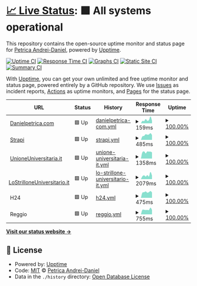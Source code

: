 # [📈 Live Status](https://uptime.danielpetrica.com): <!--live status--> **🟩 All systems operational**

This repository contains the open-source uptime monitor and status page for [Petrica Andrei-Daniel](https://danielpetrica.com), powered by [Upptime](https://github.com/upptime/upptime).

[![Uptime CI](https://github.com/danielpetrica/upptime/workflows/Uptime%20CI/badge.svg)](https://github.com/upptime/upptime/actions?query=workflow%3A%22Uptime+CI%22)
[![Response Time CI](https://github.com/danielpetrica/upptime/workflows/Response%20Time%20CI/badge.svg)](https://github.com/upptime/upptime/actions?query=workflow%3A%22Response+Time+CI%22)
[![Graphs CI](https://github.com/danielpetrica/upptime/workflows/Graphs%20CI/badge.svg)](https://github.com/upptime/upptime/actions?query=workflow%3A%22Graphs+CI%22)
[![Static Site CI](https://github.com/danielpetrica/upptime/workflows/Static%20Site%20CI/badge.svg)](https://github.com/upptime/upptime/actions?query=workflow%3A%22Static+Site+CI%22)
[![Summary CI](https://github.com/danielpetrica/upptime/workflows/Summary%20CI/badge.svg)](https://github.com/upptime/upptime/actions?query=workflow%3A%22Summary+CI%22)

With [Upptime](https://upptime.js.org), you can get your own unlimited and free uptime monitor and status page, powered entirely by a GitHub repository. We use [Issues](https://github.com/danielpetrica/upptime/issues) as incident reports, [Actions](https://github.com/danielpetrica/upptime/actions) as uptime monitors, and [Pages](https://uptime.danielpetrica.com) for the status page.

<!--start: status pages-->
<!-- This summary is generated by Upptime (https://github.com/upptime/upptime) -->
<!-- Do not edit this manually, your changes will be overwritten -->
<!-- prettier-ignore -->
| URL | Status | History | Response Time | Uptime |
| --- | ------ | ------- | ------------- | ------ |
| <img alt="" src="https://favicons.githubusercontent.com/danielpetrica.com" height="13"> [Danielpetrica.com](https://danielpetrica.com) | 🟩 Up | [danielpetrica-com.yml](https://github.com/danielpetrica/uptime/commits/HEAD/history/danielpetrica-com.yml) | <details><summary><img alt="Response time graph" src="./graphs/danielpetrica-com/response-time-week.png" height="20"> 159ms</summary><br><a href="https://uptime.danielpetrica.com/history/danielpetrica-com"><img alt="Response time 139" src="https://img.shields.io/endpoint?url=https%3A%2F%2Fraw.githubusercontent.com%2Fdanielpetrica%2Fuptime%2FHEAD%2Fapi%2Fdanielpetrica-com%2Fresponse-time.json"></a><br><a href="https://uptime.danielpetrica.com/history/danielpetrica-com"><img alt="24-hour response time 121" src="https://img.shields.io/endpoint?url=https%3A%2F%2Fraw.githubusercontent.com%2Fdanielpetrica%2Fuptime%2FHEAD%2Fapi%2Fdanielpetrica-com%2Fresponse-time-day.json"></a><br><a href="https://uptime.danielpetrica.com/history/danielpetrica-com"><img alt="7-day response time 159" src="https://img.shields.io/endpoint?url=https%3A%2F%2Fraw.githubusercontent.com%2Fdanielpetrica%2Fuptime%2FHEAD%2Fapi%2Fdanielpetrica-com%2Fresponse-time-week.json"></a><br><a href="https://uptime.danielpetrica.com/history/danielpetrica-com"><img alt="30-day response time 148" src="https://img.shields.io/endpoint?url=https%3A%2F%2Fraw.githubusercontent.com%2Fdanielpetrica%2Fuptime%2FHEAD%2Fapi%2Fdanielpetrica-com%2Fresponse-time-month.json"></a><br><a href="https://uptime.danielpetrica.com/history/danielpetrica-com"><img alt="1-year response time 139" src="https://img.shields.io/endpoint?url=https%3A%2F%2Fraw.githubusercontent.com%2Fdanielpetrica%2Fuptime%2FHEAD%2Fapi%2Fdanielpetrica-com%2Fresponse-time-year.json"></a></details> | <details><summary><a href="https://uptime.danielpetrica.com/history/danielpetrica-com">100.00%</a></summary><a href="https://uptime.danielpetrica.com/history/danielpetrica-com"><img alt="All-time uptime 100.00%" src="https://img.shields.io/endpoint?url=https%3A%2F%2Fraw.githubusercontent.com%2Fdanielpetrica%2Fuptime%2FHEAD%2Fapi%2Fdanielpetrica-com%2Fuptime.json"></a><br><a href="https://uptime.danielpetrica.com/history/danielpetrica-com"><img alt="24-hour uptime 100.00%" src="https://img.shields.io/endpoint?url=https%3A%2F%2Fraw.githubusercontent.com%2Fdanielpetrica%2Fuptime%2FHEAD%2Fapi%2Fdanielpetrica-com%2Fuptime-day.json"></a><br><a href="https://uptime.danielpetrica.com/history/danielpetrica-com"><img alt="7-day uptime 100.00%" src="https://img.shields.io/endpoint?url=https%3A%2F%2Fraw.githubusercontent.com%2Fdanielpetrica%2Fuptime%2FHEAD%2Fapi%2Fdanielpetrica-com%2Fuptime-week.json"></a><br><a href="https://uptime.danielpetrica.com/history/danielpetrica-com"><img alt="30-day uptime 100.00%" src="https://img.shields.io/endpoint?url=https%3A%2F%2Fraw.githubusercontent.com%2Fdanielpetrica%2Fuptime%2FHEAD%2Fapi%2Fdanielpetrica-com%2Fuptime-month.json"></a><br><a href="https://uptime.danielpetrica.com/history/danielpetrica-com"><img alt="1-year uptime 100.00%" src="https://img.shields.io/endpoint?url=https%3A%2F%2Fraw.githubusercontent.com%2Fdanielpetrica%2Fuptime%2FHEAD%2Fapi%2Fdanielpetrica-com%2Fuptime-year.json"></a></details>
| <img alt="" src="https://favicons.githubusercontent.com/strapi.padserver.xyz" height="13"> [Strapi](https://strapi.padserver.xyz/) | 🟩 Up | [strapi.yml](https://github.com/danielpetrica/uptime/commits/HEAD/history/strapi.yml) | <details><summary><img alt="Response time graph" src="./graphs/strapi/response-time-week.png" height="20"> 485ms</summary><br><a href="https://uptime.danielpetrica.com/history/strapi"><img alt="Response time 628" src="https://img.shields.io/endpoint?url=https%3A%2F%2Fraw.githubusercontent.com%2Fdanielpetrica%2Fuptime%2FHEAD%2Fapi%2Fstrapi%2Fresponse-time.json"></a><br><a href="https://uptime.danielpetrica.com/history/strapi"><img alt="24-hour response time 431" src="https://img.shields.io/endpoint?url=https%3A%2F%2Fraw.githubusercontent.com%2Fdanielpetrica%2Fuptime%2FHEAD%2Fapi%2Fstrapi%2Fresponse-time-day.json"></a><br><a href="https://uptime.danielpetrica.com/history/strapi"><img alt="7-day response time 485" src="https://img.shields.io/endpoint?url=https%3A%2F%2Fraw.githubusercontent.com%2Fdanielpetrica%2Fuptime%2FHEAD%2Fapi%2Fstrapi%2Fresponse-time-week.json"></a><br><a href="https://uptime.danielpetrica.com/history/strapi"><img alt="30-day response time 485" src="https://img.shields.io/endpoint?url=https%3A%2F%2Fraw.githubusercontent.com%2Fdanielpetrica%2Fuptime%2FHEAD%2Fapi%2Fstrapi%2Fresponse-time-month.json"></a><br><a href="https://uptime.danielpetrica.com/history/strapi"><img alt="1-year response time 628" src="https://img.shields.io/endpoint?url=https%3A%2F%2Fraw.githubusercontent.com%2Fdanielpetrica%2Fuptime%2FHEAD%2Fapi%2Fstrapi%2Fresponse-time-year.json"></a></details> | <details><summary><a href="https://uptime.danielpetrica.com/history/strapi">100.00%</a></summary><a href="https://uptime.danielpetrica.com/history/strapi"><img alt="All-time uptime 100.00%" src="https://img.shields.io/endpoint?url=https%3A%2F%2Fraw.githubusercontent.com%2Fdanielpetrica%2Fuptime%2FHEAD%2Fapi%2Fstrapi%2Fuptime.json"></a><br><a href="https://uptime.danielpetrica.com/history/strapi"><img alt="24-hour uptime 100.00%" src="https://img.shields.io/endpoint?url=https%3A%2F%2Fraw.githubusercontent.com%2Fdanielpetrica%2Fuptime%2FHEAD%2Fapi%2Fstrapi%2Fuptime-day.json"></a><br><a href="https://uptime.danielpetrica.com/history/strapi"><img alt="7-day uptime 100.00%" src="https://img.shields.io/endpoint?url=https%3A%2F%2Fraw.githubusercontent.com%2Fdanielpetrica%2Fuptime%2FHEAD%2Fapi%2Fstrapi%2Fuptime-week.json"></a><br><a href="https://uptime.danielpetrica.com/history/strapi"><img alt="30-day uptime 100.00%" src="https://img.shields.io/endpoint?url=https%3A%2F%2Fraw.githubusercontent.com%2Fdanielpetrica%2Fuptime%2FHEAD%2Fapi%2Fstrapi%2Fuptime-month.json"></a><br><a href="https://uptime.danielpetrica.com/history/strapi"><img alt="1-year uptime 100.00%" src="https://img.shields.io/endpoint?url=https%3A%2F%2Fraw.githubusercontent.com%2Fdanielpetrica%2Fuptime%2FHEAD%2Fapi%2Fstrapi%2Fuptime-year.json"></a></details>
| <img alt="" src="https://favicons.githubusercontent.com/www.unioneuniversitaria.it" height="13"> [UnioneUniversitaria.it](https://www.unioneuniversitaria.it) | 🟩 Up | [unione-universitaria-it.yml](https://github.com/danielpetrica/uptime/commits/HEAD/history/unione-universitaria-it.yml) | <details><summary><img alt="Response time graph" src="./graphs/unione-universitaria-it/response-time-week.png" height="20"> 1358ms</summary><br><a href="https://uptime.danielpetrica.com/history/unione-universitaria-it"><img alt="Response time 1527" src="https://img.shields.io/endpoint?url=https%3A%2F%2Fraw.githubusercontent.com%2Fdanielpetrica%2Fuptime%2FHEAD%2Fapi%2Funione-universitaria-it%2Fresponse-time.json"></a><br><a href="https://uptime.danielpetrica.com/history/unione-universitaria-it"><img alt="24-hour response time 2062" src="https://img.shields.io/endpoint?url=https%3A%2F%2Fraw.githubusercontent.com%2Fdanielpetrica%2Fuptime%2FHEAD%2Fapi%2Funione-universitaria-it%2Fresponse-time-day.json"></a><br><a href="https://uptime.danielpetrica.com/history/unione-universitaria-it"><img alt="7-day response time 1358" src="https://img.shields.io/endpoint?url=https%3A%2F%2Fraw.githubusercontent.com%2Fdanielpetrica%2Fuptime%2FHEAD%2Fapi%2Funione-universitaria-it%2Fresponse-time-week.json"></a><br><a href="https://uptime.danielpetrica.com/history/unione-universitaria-it"><img alt="30-day response time 1369" src="https://img.shields.io/endpoint?url=https%3A%2F%2Fraw.githubusercontent.com%2Fdanielpetrica%2Fuptime%2FHEAD%2Fapi%2Funione-universitaria-it%2Fresponse-time-month.json"></a><br><a href="https://uptime.danielpetrica.com/history/unione-universitaria-it"><img alt="1-year response time 1527" src="https://img.shields.io/endpoint?url=https%3A%2F%2Fraw.githubusercontent.com%2Fdanielpetrica%2Fuptime%2FHEAD%2Fapi%2Funione-universitaria-it%2Fresponse-time-year.json"></a></details> | <details><summary><a href="https://uptime.danielpetrica.com/history/unione-universitaria-it">100.00%</a></summary><a href="https://uptime.danielpetrica.com/history/unione-universitaria-it"><img alt="All-time uptime 100.00%" src="https://img.shields.io/endpoint?url=https%3A%2F%2Fraw.githubusercontent.com%2Fdanielpetrica%2Fuptime%2FHEAD%2Fapi%2Funione-universitaria-it%2Fuptime.json"></a><br><a href="https://uptime.danielpetrica.com/history/unione-universitaria-it"><img alt="24-hour uptime 100.00%" src="https://img.shields.io/endpoint?url=https%3A%2F%2Fraw.githubusercontent.com%2Fdanielpetrica%2Fuptime%2FHEAD%2Fapi%2Funione-universitaria-it%2Fuptime-day.json"></a><br><a href="https://uptime.danielpetrica.com/history/unione-universitaria-it"><img alt="7-day uptime 100.00%" src="https://img.shields.io/endpoint?url=https%3A%2F%2Fraw.githubusercontent.com%2Fdanielpetrica%2Fuptime%2FHEAD%2Fapi%2Funione-universitaria-it%2Fuptime-week.json"></a><br><a href="https://uptime.danielpetrica.com/history/unione-universitaria-it"><img alt="30-day uptime 100.00%" src="https://img.shields.io/endpoint?url=https%3A%2F%2Fraw.githubusercontent.com%2Fdanielpetrica%2Fuptime%2FHEAD%2Fapi%2Funione-universitaria-it%2Fuptime-month.json"></a><br><a href="https://uptime.danielpetrica.com/history/unione-universitaria-it"><img alt="1-year uptime 100.00%" src="https://img.shields.io/endpoint?url=https%3A%2F%2Fraw.githubusercontent.com%2Fdanielpetrica%2Fuptime%2FHEAD%2Fapi%2Funione-universitaria-it%2Fuptime-year.json"></a></details>
| <img alt="" src="https://favicons.githubusercontent.com/www.lostrilloneuniversitario.it" height="13"> [LoStrilloneUniversitario.it](https://www.lostrilloneuniversitario.it/) | 🟩 Up | [lo-strillone-universitario-it.yml](https://github.com/danielpetrica/uptime/commits/HEAD/history/lo-strillone-universitario-it.yml) | <details><summary><img alt="Response time graph" src="./graphs/lo-strillone-universitario-it/response-time-week.png" height="20"> 2079ms</summary><br><a href="https://uptime.danielpetrica.com/history/lo-strillone-universitario-it"><img alt="Response time 1945" src="https://img.shields.io/endpoint?url=https%3A%2F%2Fraw.githubusercontent.com%2Fdanielpetrica%2Fuptime%2FHEAD%2Fapi%2Flo-strillone-universitario-it%2Fresponse-time.json"></a><br><a href="https://uptime.danielpetrica.com/history/lo-strillone-universitario-it"><img alt="24-hour response time 2106" src="https://img.shields.io/endpoint?url=https%3A%2F%2Fraw.githubusercontent.com%2Fdanielpetrica%2Fuptime%2FHEAD%2Fapi%2Flo-strillone-universitario-it%2Fresponse-time-day.json"></a><br><a href="https://uptime.danielpetrica.com/history/lo-strillone-universitario-it"><img alt="7-day response time 2079" src="https://img.shields.io/endpoint?url=https%3A%2F%2Fraw.githubusercontent.com%2Fdanielpetrica%2Fuptime%2FHEAD%2Fapi%2Flo-strillone-universitario-it%2Fresponse-time-week.json"></a><br><a href="https://uptime.danielpetrica.com/history/lo-strillone-universitario-it"><img alt="30-day response time 2441" src="https://img.shields.io/endpoint?url=https%3A%2F%2Fraw.githubusercontent.com%2Fdanielpetrica%2Fuptime%2FHEAD%2Fapi%2Flo-strillone-universitario-it%2Fresponse-time-month.json"></a><br><a href="https://uptime.danielpetrica.com/history/lo-strillone-universitario-it"><img alt="1-year response time 1945" src="https://img.shields.io/endpoint?url=https%3A%2F%2Fraw.githubusercontent.com%2Fdanielpetrica%2Fuptime%2FHEAD%2Fapi%2Flo-strillone-universitario-it%2Fresponse-time-year.json"></a></details> | <details><summary><a href="https://uptime.danielpetrica.com/history/lo-strillone-universitario-it">100.00%</a></summary><a href="https://uptime.danielpetrica.com/history/lo-strillone-universitario-it"><img alt="All-time uptime 100.00%" src="https://img.shields.io/endpoint?url=https%3A%2F%2Fraw.githubusercontent.com%2Fdanielpetrica%2Fuptime%2FHEAD%2Fapi%2Flo-strillone-universitario-it%2Fuptime.json"></a><br><a href="https://uptime.danielpetrica.com/history/lo-strillone-universitario-it"><img alt="24-hour uptime 100.00%" src="https://img.shields.io/endpoint?url=https%3A%2F%2Fraw.githubusercontent.com%2Fdanielpetrica%2Fuptime%2FHEAD%2Fapi%2Flo-strillone-universitario-it%2Fuptime-day.json"></a><br><a href="https://uptime.danielpetrica.com/history/lo-strillone-universitario-it"><img alt="7-day uptime 100.00%" src="https://img.shields.io/endpoint?url=https%3A%2F%2Fraw.githubusercontent.com%2Fdanielpetrica%2Fuptime%2FHEAD%2Fapi%2Flo-strillone-universitario-it%2Fuptime-week.json"></a><br><a href="https://uptime.danielpetrica.com/history/lo-strillone-universitario-it"><img alt="30-day uptime 100.00%" src="https://img.shields.io/endpoint?url=https%3A%2F%2Fraw.githubusercontent.com%2Fdanielpetrica%2Fuptime%2FHEAD%2Fapi%2Flo-strillone-universitario-it%2Fuptime-month.json"></a><br><a href="https://uptime.danielpetrica.com/history/lo-strillone-universitario-it"><img alt="1-year uptime 100.00%" src="https://img.shields.io/endpoint?url=https%3A%2F%2Fraw.githubusercontent.com%2Fdanielpetrica%2Fuptime%2FHEAD%2Fapi%2Flo-strillone-universitario-it%2Fuptime-year.json"></a></details>
| <img alt="" src="https://favicons.githubusercontent.com/null" height="13"> H24 | 🟩 Up | [h24.yml](https://github.com/danielpetrica/uptime/commits/HEAD/history/h24.yml) | <details><summary><img alt="Response time graph" src="./graphs/h24/response-time-week.png" height="20"> 475ms</summary><br><a href="https://uptime.danielpetrica.com/history/h24"><img alt="Response time 894" src="https://img.shields.io/endpoint?url=https%3A%2F%2Fraw.githubusercontent.com%2Fdanielpetrica%2Fuptime%2FHEAD%2Fapi%2Fh24%2Fresponse-time.json"></a><br><a href="https://uptime.danielpetrica.com/history/h24"><img alt="24-hour response time 500" src="https://img.shields.io/endpoint?url=https%3A%2F%2Fraw.githubusercontent.com%2Fdanielpetrica%2Fuptime%2FHEAD%2Fapi%2Fh24%2Fresponse-time-day.json"></a><br><a href="https://uptime.danielpetrica.com/history/h24"><img alt="7-day response time 475" src="https://img.shields.io/endpoint?url=https%3A%2F%2Fraw.githubusercontent.com%2Fdanielpetrica%2Fuptime%2FHEAD%2Fapi%2Fh24%2Fresponse-time-week.json"></a><br><a href="https://uptime.danielpetrica.com/history/h24"><img alt="30-day response time 484" src="https://img.shields.io/endpoint?url=https%3A%2F%2Fraw.githubusercontent.com%2Fdanielpetrica%2Fuptime%2FHEAD%2Fapi%2Fh24%2Fresponse-time-month.json"></a><br><a href="https://uptime.danielpetrica.com/history/h24"><img alt="1-year response time 894" src="https://img.shields.io/endpoint?url=https%3A%2F%2Fraw.githubusercontent.com%2Fdanielpetrica%2Fuptime%2FHEAD%2Fapi%2Fh24%2Fresponse-time-year.json"></a></details> | <details><summary><a href="https://uptime.danielpetrica.com/history/h24">100.00%</a></summary><a href="https://uptime.danielpetrica.com/history/h24"><img alt="All-time uptime 100.00%" src="https://img.shields.io/endpoint?url=https%3A%2F%2Fraw.githubusercontent.com%2Fdanielpetrica%2Fuptime%2FHEAD%2Fapi%2Fh24%2Fuptime.json"></a><br><a href="https://uptime.danielpetrica.com/history/h24"><img alt="24-hour uptime 100.00%" src="https://img.shields.io/endpoint?url=https%3A%2F%2Fraw.githubusercontent.com%2Fdanielpetrica%2Fuptime%2FHEAD%2Fapi%2Fh24%2Fuptime-day.json"></a><br><a href="https://uptime.danielpetrica.com/history/h24"><img alt="7-day uptime 100.00%" src="https://img.shields.io/endpoint?url=https%3A%2F%2Fraw.githubusercontent.com%2Fdanielpetrica%2Fuptime%2FHEAD%2Fapi%2Fh24%2Fuptime-week.json"></a><br><a href="https://uptime.danielpetrica.com/history/h24"><img alt="30-day uptime 100.00%" src="https://img.shields.io/endpoint?url=https%3A%2F%2Fraw.githubusercontent.com%2Fdanielpetrica%2Fuptime%2FHEAD%2Fapi%2Fh24%2Fuptime-month.json"></a><br><a href="https://uptime.danielpetrica.com/history/h24"><img alt="1-year uptime 100.00%" src="https://img.shields.io/endpoint?url=https%3A%2F%2Fraw.githubusercontent.com%2Fdanielpetrica%2Fuptime%2FHEAD%2Fapi%2Fh24%2Fuptime-year.json"></a></details>
| <img alt="" src="https://favicons.githubusercontent.com/null" height="13"> Reggio | 🟩 Up | [reggio.yml](https://github.com/danielpetrica/uptime/commits/HEAD/history/reggio.yml) | <details><summary><img alt="Response time graph" src="./graphs/reggio/response-time-week.png" height="20"> 755ms</summary><br><a href="https://uptime.danielpetrica.com/history/reggio"><img alt="Response time 841" src="https://img.shields.io/endpoint?url=https%3A%2F%2Fraw.githubusercontent.com%2Fdanielpetrica%2Fuptime%2FHEAD%2Fapi%2Freggio%2Fresponse-time.json"></a><br><a href="https://uptime.danielpetrica.com/history/reggio"><img alt="24-hour response time 690" src="https://img.shields.io/endpoint?url=https%3A%2F%2Fraw.githubusercontent.com%2Fdanielpetrica%2Fuptime%2FHEAD%2Fapi%2Freggio%2Fresponse-time-day.json"></a><br><a href="https://uptime.danielpetrica.com/history/reggio"><img alt="7-day response time 755" src="https://img.shields.io/endpoint?url=https%3A%2F%2Fraw.githubusercontent.com%2Fdanielpetrica%2Fuptime%2FHEAD%2Fapi%2Freggio%2Fresponse-time-week.json"></a><br><a href="https://uptime.danielpetrica.com/history/reggio"><img alt="30-day response time 841" src="https://img.shields.io/endpoint?url=https%3A%2F%2Fraw.githubusercontent.com%2Fdanielpetrica%2Fuptime%2FHEAD%2Fapi%2Freggio%2Fresponse-time-month.json"></a><br><a href="https://uptime.danielpetrica.com/history/reggio"><img alt="1-year response time 841" src="https://img.shields.io/endpoint?url=https%3A%2F%2Fraw.githubusercontent.com%2Fdanielpetrica%2Fuptime%2FHEAD%2Fapi%2Freggio%2Fresponse-time-year.json"></a></details> | <details><summary><a href="https://uptime.danielpetrica.com/history/reggio">100.00%</a></summary><a href="https://uptime.danielpetrica.com/history/reggio"><img alt="All-time uptime 100.00%" src="https://img.shields.io/endpoint?url=https%3A%2F%2Fraw.githubusercontent.com%2Fdanielpetrica%2Fuptime%2FHEAD%2Fapi%2Freggio%2Fuptime.json"></a><br><a href="https://uptime.danielpetrica.com/history/reggio"><img alt="24-hour uptime 100.00%" src="https://img.shields.io/endpoint?url=https%3A%2F%2Fraw.githubusercontent.com%2Fdanielpetrica%2Fuptime%2FHEAD%2Fapi%2Freggio%2Fuptime-day.json"></a><br><a href="https://uptime.danielpetrica.com/history/reggio"><img alt="7-day uptime 100.00%" src="https://img.shields.io/endpoint?url=https%3A%2F%2Fraw.githubusercontent.com%2Fdanielpetrica%2Fuptime%2FHEAD%2Fapi%2Freggio%2Fuptime-week.json"></a><br><a href="https://uptime.danielpetrica.com/history/reggio"><img alt="30-day uptime 100.00%" src="https://img.shields.io/endpoint?url=https%3A%2F%2Fraw.githubusercontent.com%2Fdanielpetrica%2Fuptime%2FHEAD%2Fapi%2Freggio%2Fuptime-month.json"></a><br><a href="https://uptime.danielpetrica.com/history/reggio"><img alt="1-year uptime 100.00%" src="https://img.shields.io/endpoint?url=https%3A%2F%2Fraw.githubusercontent.com%2Fdanielpetrica%2Fuptime%2FHEAD%2Fapi%2Freggio%2Fuptime-year.json"></a></details>

<!--end: status pages-->

[**Visit our status website →**](https://uptime.danielpetrica.com)

## 📄 License

- Powered by: [Upptime](https://github.com/upptime/upptime)
- Code: [MIT](./LICENSE) © [Petrica Andrei-Daniel](https://danielpetrica.com)
- Data in the `./history` directory: [Open Database License](https://opendatacommons.org/licenses/odbl/1-0/)
